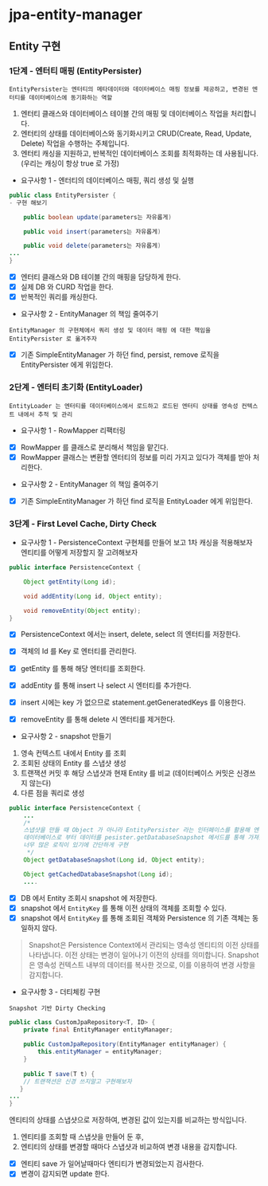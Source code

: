 # jpa-entity-manager

## Entity 구현


### 1단계 - 엔터티 매핑 (EntityPersister)
`EntityPersister는 엔터티의 메타데이터와 데이터베이스 매핑 정보를 제공하고, 변경된 엔터티를 데이터베이스에 동기화하는 역할`
1. 엔터티 클래스와 데이터베이스 테이블 간의 매핑 및 데이터베이스 작업을 처리합니다.
2. 엔터티의 상태를 데이터베이스와 동기화시키고 CRUD(Create, Read, Update, Delete) 작업을 수행하는 주체입니다.
3. 엔터티 캐싱을 지원하고, 반복적인 데이터베이스 조회를 최적화하는 데 사용됩니다. (우리는 캐싱이 항상 true 로 가정)

- 요구사항 1 - 엔터티의 데이터베이스 매핑, 쿼리 생성 및 실행
```java
public class EntityPersister {
- 구현 해보기

    public boolean update(parameters는 자유롭게)

    public void insert(parameters는 자유롭게)

    public void delete(parameters는 자유롭게)
...
}
```
- [x] 엔터티 클래스와 DB 테이블 간의 매핑을 담당하게 한다.
- [x] 실제 DB 와 CURD 작업을 한다.
- [x] 반복적인 쿼리를 캐싱한다.

- 요구사항 2 - EntityManager 의 책임 줄여주기

`EntityManager 의 구현체에서 쿼리 생성 및 데이터 매핑 에 대한 책임을 EntityPersister 로 옮겨주자`

- [x] 기존 SimpleEntityManager 가 하던 find, persist, remove 로직을 EntityPersister 에게 위임한다.


### 2단계 - 엔터티 초기화 (EntityLoader)
`EntityLoader 는 엔터티를 데이터베이스에서 로드하고 로드된 엔터티 상태를 영속성 컨텍스트 내에서 추적 및 관리`

- 요구사항 1 - RowMapper 리팩터링
- [x] RowMapper 를 클래스로 분리해서 책임을 맡긴다.
- [x] RowMapper 클래스는 변환할 엔터티의 정보를 미리 가지고 있다가 객체를 받아 처리한다.

- 요구사항 2 - EntityManager 의 책임 줄여주기
- [x] 기존 SimpleEntityManager 가 하던 find 로직을 EntityLoader 에게 위임한다.


### 3단계 - First Level Cache, Dirty Check
- 요구사항 1 - PersistenceContext 구현체를 만들어 보고 1차 캐싱을 적용해보자
엔티티를 어떻게 저장할지 잘 고려해보자
```java
public interface PersistenceContext {

    Object getEntity(Long id);

    void addEntity(Long id, Object entity);

    void removeEntity(Object entity);
}
```
- [x] PersistenceContext 에서는 insert, delete, select 의 엔터티를 저장한다.
- [x] 객체의 Id 를 Key 로 엔터티를 관리한다.
- [x] getEntity 를 통해 해당 엔터티를 조회한다.
- [x] addEntity 를 통해 insert 나 select 시 엔터티를 추가한다.
- [x] insert 시에는 key 가 없으므로 statement.getGeneratedKeys 를 이용한다.
- [x] removeEntity 를 통해 delete 시 엔터티를 제거한다.


- 요구사항 2 - snapshot 만들기
1. 영속 컨텍스트 내에서 Entity 를 조회
2. 조회된 상태의 Entity 를 스냅샷 생성
3. 트랜잭션 커밋 후 해당 스냅샷과 현재 Entity 를 비교 (데이터베이스 커밋은 신경쓰지 않는다)
4. 다른 점을 쿼리로 생성
```java
public interface PersistenceContext {
    ...
    /*
    스냅샷을 만들 때 Object 가 아니라 EntityPersister 라는 인터페이스를 활용해 엔티티가 영속화 될 때 
    데이터베이스로 부터 데이터를 pesister.getDatabaseSnapshot 메서드를 통해 가져옴 
    너무 많은 로직이 있기에 간단하게 구현
     */
    Object getDatabaseSnapshot(Long id, Object entity);

    Object getCachedDatabaseSnapshot(Long id);
    ....
```
- [x] DB 에서 Entity 조회시 snapshot 에 저장한다.
- [x] snapshot 에서 `EntityKey` 를 통해 이전 상태의 객체를 조회할 수 있다.
- [x] snapshot 에서 `EntityKey` 를 통해 조회된 객체와 Persistence 의 기존 객체는 동일하지 않다.

> Snapshot은 Persistence Context에서 관리되는 영속성 엔티티의 이전 상태를 나타냅니다. 이전 상태는 변경이 일어나기 이전의 상태를 의미합니다. Snapshot은 영속성 컨텍스트 내부의 데이터를 복사한 것으로, 이를 이용하여 변경 사항을 감지합니다.
- 요구사항 3 - 더티체킹 구현 

`Snapshot 기반 Dirty Checking`
```java
public class CustomJpaRepository<T, ID> {
    private final EntityManager entityManager;
    
    public CustomJpaRepository(EntityManager entityManager) {
        this.entityManager = entityManager;
    }
    
    public T save(T t) {
    // 트랜잭션은 신경 쓰지말고 구현해보자
   }
...
}
```
엔티티의 상태를 스냅샷으로 저장하여, 변경된 값이 있는지를 비교하는 방식입니다.

1. 엔티티를 조회할 때 스냅샷을 만들어 둔 후,
2. 엔티티의 상태를 변경할 때마다 스냅샷과 비교하여 변경 내용을 감지합니다.

- [x] 엔티티 save 가 일어날때마다 엔티티가 변경되었는지 검사한다.
- [x] 변경이 감지되면 update 한다.
